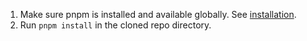1. Make sure pnpm is installed and available globally. See [installation](https://pnpm.io/installation).
2. Run `pnpm install` in the cloned repo directory.
